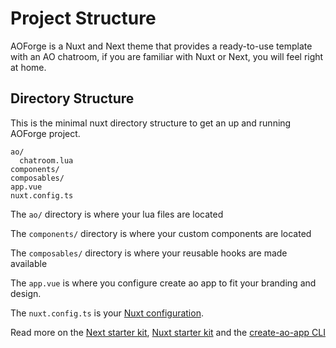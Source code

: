 # Project Structure

AOForge is a Nuxt and Next theme that provides a ready-to-use template with an AO chatroom, if you are familiar with Nuxt or Next, you will feel right at home.

## Directory Structure

This is the minimal nuxt directory structure to get an up and running AOForge project.

```bash[nuxtjs]
ao/
  chatroom.lua
components/
composables/
app.vue
nuxt.config.ts
```

The `ao/` directory is where your lua files are located

The `components/` directory is where your custom components are located

The `composables/` directory is where your reusable hooks are made available

The `app.vue` is where you configure create ao app to fit your branding and design.


The `nuxt.config.ts` is your [Nuxt configuration](https://nuxt.com/docs/getting-started/configuration).

Read more on the [Next starter kit](https://github.com/Utitofon-Udoekong/next-ao-starter-kit), [Nuxt starter kit](https://github.com/Utitofon-Udoekong/nuxt-ao-starter-kit) and the [create-ao-app CLI](https://www.npmjs.com/package/create-ao-app)
